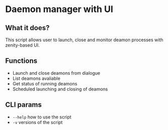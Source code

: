 # Daemon manager with UI

## What it does?

This script allows user to launch, close and monitor deamon processes with zenity-based UI.

## Functions

- Launch and close deamons from dialogue
- List deamons avaliable
- Get status of running deamons
- Scheduled launching and closing of deamons

## CLI params
- `--help` how to use the script
- `-v` versions of the script